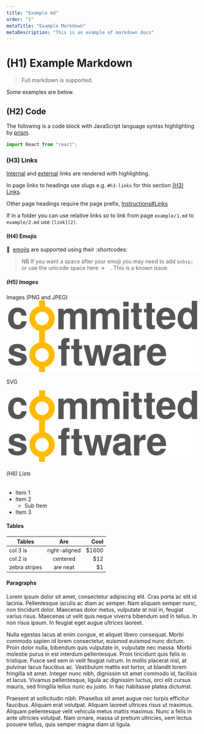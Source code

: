 ```yaml
---
title: "Example md"
order: "1"
metaTitle: "Example Markdown"
metaDescription: "This is an example of markdown docs"
---
```


# (H1) Example Markdown

> Full markdown is supported.

Some examples are below.

## (H2) Code

The following is a code block with JavaScript language syntax highlighting by [prism](https://prismjs.com/).

```javascript
import React from "react";
```

### (H3) Links

[Internal](/) and [external](http://committed.software) links are rendered with highlighting.

In page links to headings use slugs e.g. `#h3-links` for this section [(H3) Links](#h3-links).

Other page headings require the page prefix, [Instructions#Links](/instructions#links)

If in a folder you can use relative links so to link from page `example/1.md` to `example/2.md` use `[link](2)`.

#### (H4) Emojis

:tada:&nbsp; [emojis](https://www.webfx.com/tools/emoji-cheat-sheet/) are supported using their :shortcodes:

> NB If you want a space after your emoji you may need to add `&nbsp;󠀠󠀠󠀠` or use the unicode space here ->󠀠󠀠󠀠󠀠 . This is a known issue.

##### (H5) Images

Images (PNG and JPEG) ![Example Image](./CommittedSoftware.png "Committed Software")

SVG

![Example Image](./CommittedSoftware.svg "Committed Software")

###### (H6) Lists

- Item 1
- Item 2
  - Sub Item
- Item 3

#### Tables

| Tables        |      Are      |   Cool |
| ------------- | :-----------: | -----: |
| col 3 is      | right-aligned | \$1600 |
| col 2 is      |   centered    |   \$12 |
| zebra stripes |   are neat    |    \$1 |

#### Paragraphs

Lorem ipsum dolor sit amet, consectetur adipiscing elit. Cras porta ac elit id lacinia. Pellentesque iaculis ac diam ac semper. Nam aliquam semper nunc, non tincidunt dolor. Maecenas dolor metus, vulputate at nisl in, feugiat varius risus. Maecenas ut velit quis neque viverra bibendum sed in tellus. In non risus ipsum. In feugiat eget augue ultrices laoreet.

Nulla egestas lacus at enim congue, et aliquet libero consequat. Morbi commodo sapien id lorem consectetur, euismod euismod nunc dictum. Proin dolor nulla, bibendum quis vulputate in, vulputate nec massa. Morbi molestie purus in est interdum pellentesque. Proin tincidunt quis felis in tristique. Fusce sed sem in velit feugiat rutrum. In mollis placerat nisl, at pulvinar lacus faucibus ac. Vestibulum mattis est tortor, ut blandit lorem fringilla sit amet. Integer nunc nibh, dignissim sit amet commodo id, facilisis et lacus. Vivamus pellentesque, ligula ac dignissim luctus, orci elit cursus mauris, sed fringilla tellus nunc eu justo. In hac habitasse platea dictumst.

Praesent at sollicitudin nibh. Phasellus sit amet augue nec turpis efficitur faucibus. Aliquam erat volutpat. Aliquam laoreet ultrices risus ut maximus. Aliquam pellentesque velit vehicula metus mattis maximus. Nunc a felis in ante ultricies volutpat. Nam ornare, massa ut pretium ultricies, sem lectus posuere tellus, quis semper magna diam ut ligula.
